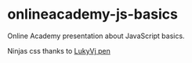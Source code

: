 # onlineacademy-js-basics
Online Academy presentation about JavaScript basics.

Ninjas css thanks to [LukyVj pen](http://codepen.io/LukyVj/pen/xAsau)
